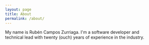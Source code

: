 ```yaml
---
layout: page
title: About
permalink: /about/
---
```


My name is Rubén Campos Zurriaga. I'm a software developer and technical lead with twenty (ouch) years of experience in the industry.
